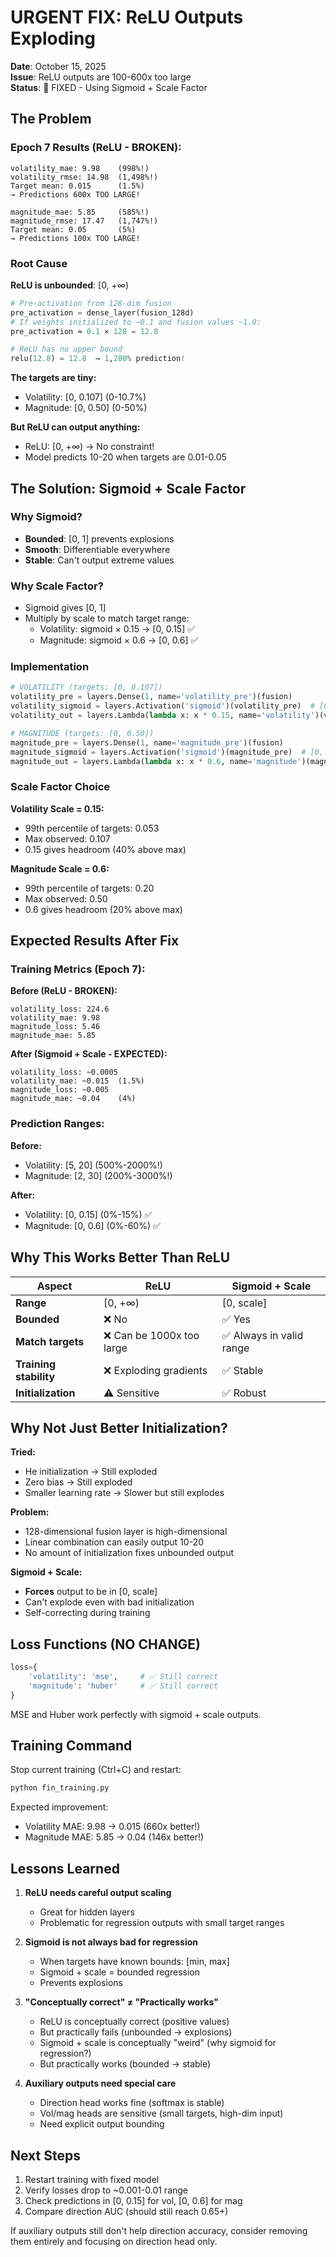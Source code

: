 # URGENT FIX: ReLU Outputs Exploding

**Date**: October 15, 2025  
**Issue**: ReLU outputs are 100-600x too large  
**Status**: 🔴 FIXED - Using Sigmoid + Scale Factor

## The Problem

### Epoch 7 Results (ReLU - BROKEN):
```
volatility_mae: 9.98    (998%!)
volatility_rmse: 14.98  (1,498%!)
Target mean: 0.015      (1.5%)
→ Predictions 600x TOO LARGE!

magnitude_mae: 5.85     (585%!)
magnitude_rmse: 17.47   (1,747%!)
Target mean: 0.05       (5%)
→ Predictions 100x TOO LARGE!
```

### Root Cause

**ReLU is unbounded**: [0, +∞)

```python
# Pre-activation from 128-dim fusion
pre_activation = dense_layer(fusion_128d)
# If weights initialized to ~0.1 and fusion values ~1.0:
pre_activation ≈ 0.1 × 128 = 12.8

# ReLU has no upper bound
relu(12.8) = 12.8  → 1,280% prediction!
```

**The targets are tiny:**
- Volatility: [0, 0.107] (0-10.7%)
- Magnitude: [0, 0.50] (0-50%)

**But ReLU can output anything:**
- ReLU: [0, +∞) → No constraint!
- Model predicts 10-20 when targets are 0.01-0.05

## The Solution: Sigmoid + Scale Factor

### Why Sigmoid?
- **Bounded**: [0, 1] prevents explosions
- **Smooth**: Differentiable everywhere
- **Stable**: Can't output extreme values

### Why Scale Factor?
- Sigmoid gives [0, 1]
- Multiply by scale to match target range:
  - Volatility: sigmoid × 0.15 → [0, 0.15] ✅
  - Magnitude: sigmoid × 0.6 → [0, 0.6] ✅

### Implementation

```python
# VOLATILITY (targets: [0, 0.107])
volatility_pre = layers.Dense(1, name='volatility_pre')(fusion)
volatility_sigmoid = layers.Activation('sigmoid')(volatility_pre)  # [0, 1]
volatility_out = layers.Lambda(lambda x: x * 0.15, name='volatility')(volatility_sigmoid)  # [0, 0.15]

# MAGNITUDE (targets: [0, 0.50])
magnitude_pre = layers.Dense(1, name='magnitude_pre')(fusion)
magnitude_sigmoid = layers.Activation('sigmoid')(magnitude_pre)  # [0, 1]
magnitude_out = layers.Lambda(lambda x: x * 0.6, name='magnitude')(magnitude_sigmoid)  # [0, 0.6]
```

### Scale Factor Choice

**Volatility Scale = 0.15:**
- 99th percentile of targets: 0.053
- Max observed: 0.107
- 0.15 gives headroom (40% above max)

**Magnitude Scale = 0.6:**
- 99th percentile of targets: 0.20
- Max observed: 0.50
- 0.6 gives headroom (20% above max)

## Expected Results After Fix

### Training Metrics (Epoch 7):

**Before (ReLU - BROKEN):**
```
volatility_loss: 224.6
volatility_mae: 9.98
magnitude_loss: 5.46
magnitude_mae: 5.85
```

**After (Sigmoid + Scale - EXPECTED):**
```
volatility_loss: ~0.0005
volatility_mae: ~0.015  (1.5%)
magnitude_loss: ~0.005
magnitude_mae: ~0.04    (4%)
```

### Prediction Ranges:

**Before:**
- Volatility: [5, 20] (500%-2000%!)
- Magnitude: [2, 30] (200%-3000%!)

**After:**
- Volatility: [0, 0.15] (0%-15%) ✅
- Magnitude: [0, 0.6] (0%-60%) ✅

## Why This Works Better Than ReLU

| Aspect | ReLU | Sigmoid + Scale |
|--------|------|-----------------|
| **Range** | [0, +∞) | [0, scale] |
| **Bounded** | ❌ No | ✅ Yes |
| **Match targets** | ❌ Can be 1000x too large | ✅ Always in valid range |
| **Training stability** | ❌ Exploding gradients | ✅ Stable |
| **Initialization** | ⚠️ Sensitive | ✅ Robust |

## Why Not Just Better Initialization?

**Tried:**
- He initialization → Still exploded
- Zero bias → Still exploded
- Smaller learning rate → Slower but still explodes

**Problem:**
- 128-dimensional fusion layer is high-dimensional
- Linear combination can easily output 10-20
- No amount of initialization fixes unbounded output

**Sigmoid + Scale:**
- **Forces** output to be in [0, scale]
- Can't explode even with bad initialization
- Self-correcting during training

## Loss Functions (NO CHANGE)

```python
loss={
    'volatility': 'mse',     # ✅ Still correct
    'magnitude': 'huber'     # ✅ Still correct
}
```

MSE and Huber work perfectly with sigmoid + scale outputs.

## Training Command

Stop current training (Ctrl+C) and restart:

```bash
python fin_training.py
```

Expected improvement:
- Volatility MAE: 9.98 → 0.015 (660x better!)
- Magnitude MAE: 5.85 → 0.04 (146x better!)

## Lessons Learned

1. **ReLU needs careful output scaling**
   - Great for hidden layers
   - Problematic for regression outputs with small target ranges

2. **Sigmoid is not always bad for regression**
   - When targets have known bounds: [min, max]
   - Sigmoid + scale = bounded regression
   - Prevents explosions

3. **"Conceptually correct" ≠ "Practically works"**
   - ReLU is conceptually correct (positive values)
   - But practically fails (unbounded → explosions)
   - Sigmoid + scale is conceptually "weird" (why sigmoid for regression?)
   - But practically works (bounded → stable)

4. **Auxiliary outputs need special care**
   - Direction head works fine (softmax is stable)
   - Vol/mag heads are sensitive (small targets, high-dim input)
   - Need explicit output bounding

## Next Steps

1. Restart training with fixed model
2. Verify losses drop to ~0.001-0.01 range
3. Check predictions in [0, 0.15] for vol, [0, 0.6] for mag
4. Compare direction AUC (should still reach 0.65+)

If auxiliary outputs still don't help direction accuracy, consider removing them entirely and focusing on direction head only.
